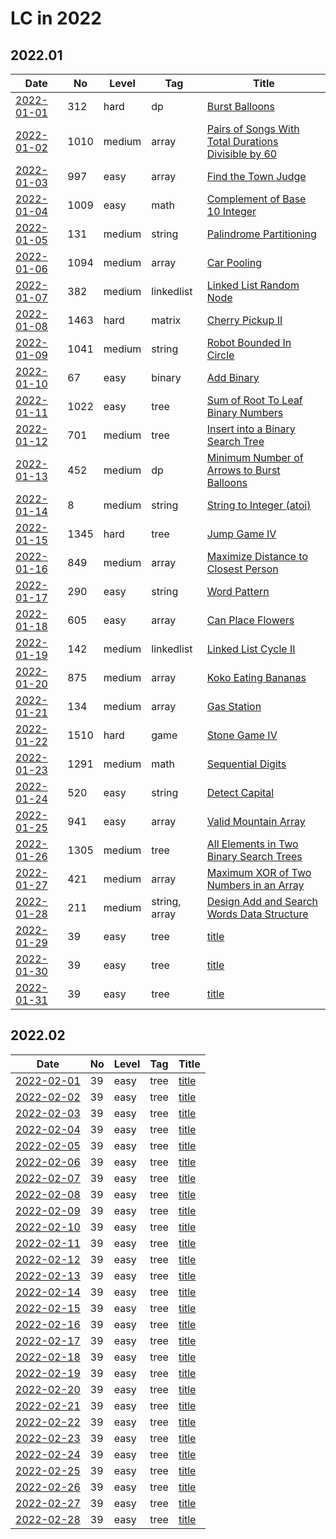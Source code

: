# LC in 2022

## 2022.01

| Date                   | No   | Level  | Tag           | Title                                                                                                                                     |
| ---------------------- | ---- | ------ | ------------- | ----------------------------------------------------------------------------------------------------------------------------------------- |
| [2022-01-01](01/01.md) | 312  | hard   | dp            | [Burst Balloons](https://leetcode.com/problems/burst-balloons/)                                                                           |
| [2022-01-02](01/02.md) | 1010 | medium | array         | [Pairs of Songs With Total Durations Divisible by 60](https://leetcode.com/problems/pairs-of-songs-with-total-durations-divisible-by-60/) |
| [2022-01-03](01/03.md) | 997  | easy   | array         | [Find the Town Judge](https://leetcode.com/problems/find-the-town-judge/)                                                                 |
| [2022-01-04](01/04.md) | 1009 | easy   | math          | [Complement of Base 10 Integer](https://leetcode.com/problems/complement-of-base-10-integer/)                                             |
| [2022-01-05](01/05.md) | 131  | medium | string        | [Palindrome Partitioning](https://leetcode.com/problems/palindrome-partitioning/)                                                         |
| [2022-01-06](01/06.md) | 1094 | medium | array         | [Car Pooling](https://leetcode.com/problems/car-pooling/)                                                                                 |
| [2022-01-07](01/07.md) | 382  | medium | linkedlist    | [Linked List Random Node](https://leetcode.com/problems/linked-list-random-node/)                                                         |
| [2022-01-08](01/08.md) | 1463 | hard   | matrix        | [Cherry Pickup II](https://leetcode.com/problems/cherry-pickup-ii/)                                                                       |
| [2022-01-09](01/09.md) | 1041 | medium | string        | [Robot Bounded In Circle](https://leetcode.com/problems/robot-bounded-in-circle/)                                                         |
| [2022-01-10](01/10.md) | 67   | easy   | binary        | [Add Binary](https://leetcode.com/problems/add-binary/)                                                                                   |
| [2022-01-11](01/11.md) | 1022 | easy   | tree          | [Sum of Root To Leaf Binary Numbers](https://leetcode.com/problems/sum-of-root-to-leaf-binary-numbers/)                                   |
| [2022-01-12](01/12.md) | 701  | medium | tree          | [Insert into a Binary Search Tree](https://leetcode.com/problems/insert-into-a-binary-search-tree/)                                       |
| [2022-01-13](01/13.md) | 452  | medium | dp            | [Minimum Number of Arrows to Burst Balloons](https://leetcode.com/problems/minimum-number-of-arrows-to-burst-balloons/)                   |
| [2022-01-14](01/14.md) | 8    | medium | string        | [String to Integer (atoi)](https://leetcode.com/problems/string-to-integer-atoi/)                                                         |
| [2022-01-15](01/15.md) | 1345 | hard   | tree          | [Jump Game IV](https://leetcode.com/problems/jump-game-iv/)                                                                               |
| [2022-01-16](01/16.md) | 849  | medium | array         | [Maximize Distance to Closest Person](https://leetcode.com/problems/maximize-distance-to-closest-person/)                                 |
| [2022-01-17](01/17.md) | 290  | easy   | string        | [Word Pattern](https://leetcode.com/problems/word-pattern/)                                                                               |
| [2022-01-18](01/18.md) | 605  | easy   | array         | [Can Place Flowers](https://leetcode.com/problems/can-place-flowers/)                                                                     |
| [2022-01-19](01/19.md) | 142  | medium | linkedlist    | [Linked List Cycle II](https://leetcode.com/problems/linked-list-cycle-ii/)                                                               |
| [2022-01-20](01/20.md) | 875  | medium | array         | [Koko Eating Bananas](https://leetcode.com/problems/koko-eating-bananas/)                                                                 |
| [2022-01-21](01/21.md) | 134  | medium | array         | [Gas Station](https://leetcode.com/problems/gas-station/)                                                                                 |
| [2022-01-22](01/22.md) | 1510 | hard   | game          | [Stone Game IV](https://leetcode.com/problems/stone-game-iv/)                                                                             |
| [2022-01-23](01/23.md) | 1291 | medium | math          | [Sequential Digits](https://leetcode.com/problems/sequential-digits/)                                                                     |
| [2022-01-24](01/24.md) | 520  | easy   | string        | [Detect Capital](https://leetcode.com/problems/detect-capital/)                                                                           |
| [2022-01-25](01/25.md) | 941  | easy   | array         | [Valid Mountain Array](https://leetcode.com/problems/valid-mountain-array/)                                                               |
| [2022-01-26](01/26.md) | 1305 | medium | tree          | [All Elements in Two Binary Search Trees](https://leetcode.com/problems/all-elements-in-two-binary-search-trees/)                         |
| [2022-01-27](01/27.md) | 421  | medium | array         | [Maximum XOR of Two Numbers in an Array](https://leetcode.com/problems/maximum-xor-of-two-numbers-in-an-array/)                           |
| [2022-01-28](01/28.md) | 211  | medium | string, array | [Design Add and Search Words Data Structure](https://leetcode.com/problems/design-add-and-search-words-data-structure/)                   |
| [2022-01-29](01/29.md) | 39   | easy   | tree          | [title](url)                                                                                                                              |
| [2022-01-30](01/30.md) | 39   | easy   | tree          | [title](url)                                                                                                                              |
| [2022-01-31](01/31.md) | 39   | easy   | tree          | [title](url)                                                                                                                              |

## 2022.02

| Date                   | No  | Level | Tag  | Title        |
| ---------------------- | --- | ----- | ---- | ------------ |
| [2022-02-01](02/01.md) | 39  | easy  | tree | [title](url) |
| [2022-02-02](02/02.md) | 39  | easy  | tree | [title](url) |
| [2022-02-03](02/03.md) | 39  | easy  | tree | [title](url) |
| [2022-02-04](02/04.md) | 39  | easy  | tree | [title](url) |
| [2022-02-05](02/05.md) | 39  | easy  | tree | [title](url) |
| [2022-02-06](02/06.md) | 39  | easy  | tree | [title](url) |
| [2022-02-07](02/07.md) | 39  | easy  | tree | [title](url) |
| [2022-02-08](02/08.md) | 39  | easy  | tree | [title](url) |
| [2022-02-09](02/09.md) | 39  | easy  | tree | [title](url) |
| [2022-02-10](02/10.md) | 39  | easy  | tree | [title](url) |
| [2022-02-11](02/11.md) | 39  | easy  | tree | [title](url) |
| [2022-02-12](02/12.md) | 39  | easy  | tree | [title](url) |
| [2022-02-13](02/13.md) | 39  | easy  | tree | [title](url) |
| [2022-02-14](02/14.md) | 39  | easy  | tree | [title](url) |
| [2022-02-15](02/15.md) | 39  | easy  | tree | [title](url) |
| [2022-02-16](02/16.md) | 39  | easy  | tree | [title](url) |
| [2022-02-17](02/17.md) | 39  | easy  | tree | [title](url) |
| [2022-02-18](02/18.md) | 39  | easy  | tree | [title](url) |
| [2022-02-19](02/19.md) | 39  | easy  | tree | [title](url) |
| [2022-02-20](02/20.md) | 39  | easy  | tree | [title](url) |
| [2022-02-21](02/21.md) | 39  | easy  | tree | [title](url) |
| [2022-02-22](02/22.md) | 39  | easy  | tree | [title](url) |
| [2022-02-23](02/23.md) | 39  | easy  | tree | [title](url) |
| [2022-02-24](02/24.md) | 39  | easy  | tree | [title](url) |
| [2022-02-25](02/25.md) | 39  | easy  | tree | [title](url) |
| [2022-02-26](02/26.md) | 39  | easy  | tree | [title](url) |
| [2022-02-27](02/27.md) | 39  | easy  | tree | [title](url) |
| [2022-02-28](02/28.md) | 39  | easy  | tree | [title](url) |
